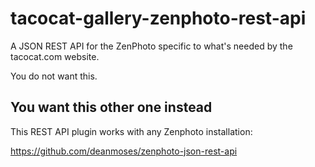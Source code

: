 tacocat-gallery-zenphoto-rest-api
=================================

A JSON REST API for the ZenPhoto specific to what's needed by the tacocat.com website.

You do not want this.

## You want this other one instead
This REST API plugin works with any Zenphoto installation:

https://github.com/deanmoses/zenphoto-json-rest-api
